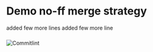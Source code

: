 # Demo no-ff merge strategy 

added few more lines
added few more line 

### 
![Commitlint](https://github.com/gaurangshah9/demo_no_ff/workflows/Commitlint/badge.svg)

